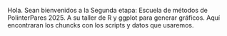 Hola. Sean bienvenidos a la Segunda etapa: Escuela de métodos de PolinterPares 2025.
A su taller de R y ggplot para generar gráficos.
Aquí encontraran los chuncks con los scripts y datos que usaremos.

